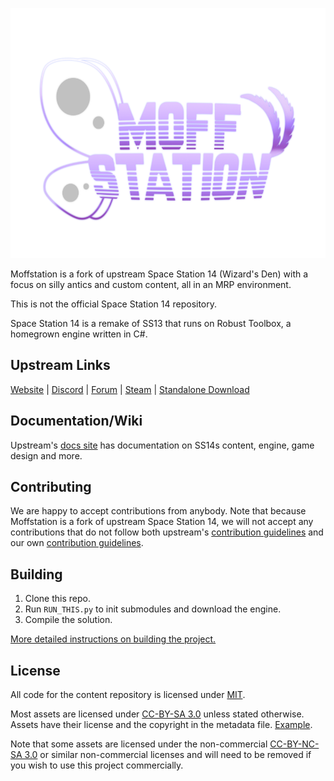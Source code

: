 <p align="center"> <img alt="Moff Station" height="400" src="https://raw.githubusercontent.com/moff-station/moff-station-14/021b361c1c512675ca61592108ec87093d1f28b0/Resources/Textures/_Moffstation/Logo/logo.png" /></p>

Moffstation is a fork of upstream Space Station 14 (Wizard's Den) with a focus on silly antics and custom content, all in an MRP environment.

This is not the official Space Station 14 repository.

Space Station 14 is a remake of SS13 that runs on Robust Toolbox, a homegrown engine written in C#.

## Upstream Links

[Website](https://spacestation14.io/) | [Discord](https://discord.ss14.io/) | [Forum](https://forum.spacestation14.io/) | [Steam](https://store.steampowered.com/app/1255460/Space_Station_14/) | [Standalone Download](https://spacestation14.io/about/nightlies/)

## Documentation/Wiki

Upstream's [docs site](https://docs.spacestation14.io/) has documentation on SS14s content, engine, game design and more.

## Contributing

We are happy to accept contributions from anybody. Note that because Moffstation is a fork of upstream Space Station 14, we will not accept any contributions that do not follow both upstream's [contribution guidelines](https://docs.spacestation14.com/en/general-development/codebase-info/pull-request-guidelines.html) and our own [contribution guidelines](CONTRIBUTING.md).
## Building

1. Clone this repo.
2. Run `RUN_THIS.py` to init submodules and download the engine.
3. Compile the solution.

[More detailed instructions on building the project.](https://docs.spacestation14.com/en/general-development/setup.html)

## License

All code for the content repository is licensed under [MIT](https://github.com/moff-station/moff-station-14/blob/master/LICENSE.TXT).

Most assets are licensed under [CC-BY-SA 3.0](https://creativecommons.org/licenses/by-sa/3.0/) unless stated otherwise. Assets have their license and the copyright in the metadata file. [Example](https://github.com/space-wizards/space-station-14/blob/master/Resources/Textures/Objects/Tools/crowbar.rsi/meta.json).

Note that some assets are licensed under the non-commercial [CC-BY-NC-SA 3.0](https://creativecommons.org/licenses/by-nc-sa/3.0/) or similar non-commercial licenses and will need to be removed if you wish to use this project commercially.
